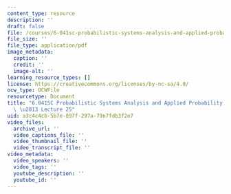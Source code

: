 ```yaml
---
content_type: resource
description: ''
draft: false
file: /courses/6-041sc-probabilistic-systems-analysis-and-applied-probability-fall-2013/a3c4c4cb5b7e897f297a79e7fdb3f2e7_MIT6_041SCF13_lec25_300k.pdf
file_size: ''
file_type: application/pdf
image_metadata:
  caption: ''
  credit: ''
  image-alt: ''
learning_resource_types: []
license: https://creativecommons.org/licenses/by-nc-sa/4.0/
ocw_type: OCWFile
resourcetype: Document
title: "6.041SC Probabilistic Systems Analysis and Applied Probability, Fall 2013Transcript\
  \ \u2013 Lecture 25"
uid: a3c4c4cb-5b7e-897f-297a-79e7fdb3f2e7
video_files:
  archive_url: ''
  video_captions_file: ''
  video_thumbnail_file: ''
  video_transcript_file: ''
video_metadata:
  video_speakers: ''
  video_tags: ''
  youtube_description: ''
  youtube_id: ''
---
```

